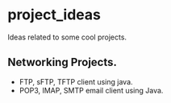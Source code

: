 # project_ideas
Ideas related to some cool projects.

## Networking Projects.
<ul>
  <li> FTP, sFTP, TFTP client using java. </li>
  <li> POP3, IMAP, SMTP email client using Java. </li>
</ul>
